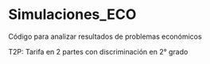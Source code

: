# Simulaciones_ECO

Código para analizar resultados de problemas económicos

T2P: Tarifa en 2 partes con discriminación en 2° grado
